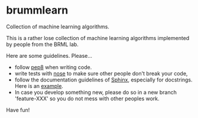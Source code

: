 brummlearn
==========

Collection of machine learning algorithms.

This is a rather lose collection of machine learning algorithms implemented
by people from the BRML lab.

Here are some guidelines. Please...

- follow [pep8](http://www.python.org/dev/peps/pep-0008/) when writing
  code.
- write tests with [nose](http://readthedocs.org/docs/nose/en/latest/) to
  make sure other people don't break your code,
- follow the documentation guidelines of [Sphinx](http://sphinx.pocoo.org/),
  especially for docstrings. Here is an
  [example](http://packages.python.org/an_example_pypi_project/sphinx.html).
- In case you develop something new, please do so in a new branch 'feature-XXX'
  so you do not mess with other peoples work.

Have fun!
